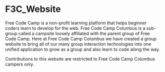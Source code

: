 # F3C_Website

Free Code Camp is a non-profit learning platform that helps beginner coders learn to develop for the web. Free Code Camp Columbus is a sub-group called a campsite loosely affiliated with the parent group of Free Code Camp. Here at Free Code Camp Columbus we have created a group website to bring all of our many group interaction technologies into one unified application to grow as a group and also learn to code along the way. 

Contributions to this website are restricted to Free Code Camp Columbus campers only.
